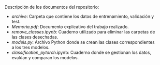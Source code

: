 Descripción de los documentos del repositorio:
- _archive_: Carpeta que contiene los datos de entrenamiento, validación y test. 
- _Memoria.pdf_: Documento explicativo del trabajo realizado.
- _remove\_classes.ipynb_: Cuaderno utilizado para eliminar las carpetas de las clases desechadas.
- _models.py_: Archivo Python donde se crean las clases correspondientes a los tres modelos.
- _classification\_pytorch_.ipynb: Cuaderno donde se gestionan los datos, evalúan y comparan los modelos.
